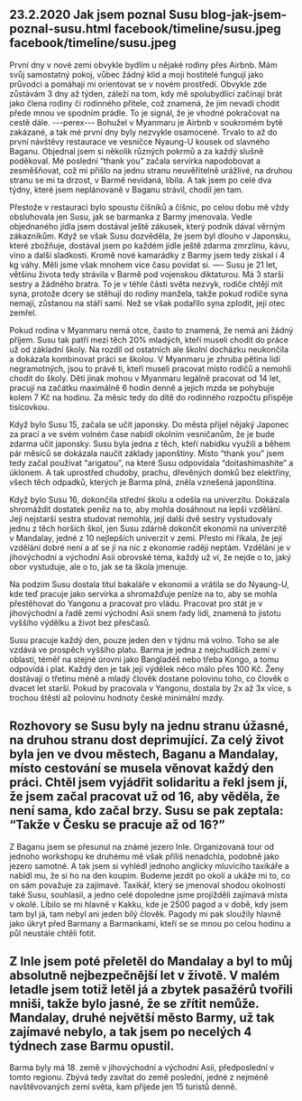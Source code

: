 23.2.2020
Jak jsem poznal Susu
blog-jak-jsem-poznal-susu.html
facebook/timeline/susu.jpeg
facebook/timeline/susu.jpeg
--------------
První dny v nové zemi obvykle bydlím u nějaké rodiny přes Airbnb. Mám svůj samostatný pokoj, vůbec žádný klid a moji hostitelé fungují jako průvodci a pomáhají mi orientovat se v novém prostředí. Obvykle zde zůstávám 3 dny až týden, záleží na tom, kdy mě spolubydlící začínají brát jako člena rodiny či rodinného přítele, což znamená, že jim nevadí chodit přede mnou ve spodním prádle. To je signál, že je vhodné pokračovat na cestě dále. 
---perex---
Bohužel v Myanmaru je Airbnb v soukromém bytě zakázané, a tak mé první dny byly nezvykle osamocené. Trvalo to až do první návštěvy restaurace ve vesničce Nyaung-U kousek od slavného Baganu. Objednal jsem si několik různých pokrmů a za každý slušně poděkoval. Mé poslední “thank you” začala servírka napodobovat a zesměšňovat, což mi přišlo na jednu stranu neuvěřitelně urážlivé, na druhou stranu se mi ta drzost, v Barmě nevídaná, líbila. A tak jsem po celé dva týdny, které jsem neplánovaně v Baganu strávil, chodil jen tam. 

Přestože v restauraci bylo spoustu číšníků a číšnic, po celou dobu mě vždy obsluhovala jen Susu, jak se barmanka z Barmy jmenovala. Vedle objednaného jídla jsem dostával ještě zákusek, který podnik dával věrným zákazníkům. Když se však Susu dozvěděla, že jsem byl dlouho v Japonsku, které zbožňuje, dostával jsem po každém jídle ještě zdarma zmrzlinu, kávu, víno a další sladkosti. Kromě nové kamarádky z Barmy jsem tedy získal i 4 kg váhy. Měli jsme však mnohem více času povídat si.
—-
Susu je 21 let, většinu života tedy strávila v Barmě pod vojenskou diktaturou. Má 3 starší sestry a žádného bratra. To je v téhle části světa nezvyk, rodiče chtějí mít syna, protože dcery se stěhují do rodiny manžela, takže pokud rodiče syna nemají, zůstanou na stáří sami. Než se však podařilo syna zplodit, její otec zemřel. 

Pokud rodina v Myanmaru nemá otce, často to znamená, že nemá ani žádný příjem. Susu tak patří mezi těch 20% mladých, kteří museli chodit do práce už od základní školy. Na rozdíl od ostatních ale školní docházku neukončila a dokázala kombinovat práci se školou. V Myanmaru je zhruba pětina lidí negramotných, jsou to právě ti, kteří museli pracovat místo rodičů a nemohli chodit do školy. Děti jinak mohou v Myanmaru legálně pracovat od 14 let, pracují na začátku maximálně 6 hodin denně a jejich mzda se pohybuje kolem 7 Kč na hodinu. Za měsíc tedy do dítě do rodinného rozpočtu přispěje tisícovkou.

Když bylo Susu 15, začala se učit japonsky. Do města přijel nějaký Japonec za prací a ve svém volném čase nabídl okolním vesničanům, že je bude zdarma učit japonsky. Susu byla jedna z těch, kteří nabídku využili a během pár měsíců se dokázala naučit základy japonštiny. Místo “thank you” jsem tedy začal používat “arigatou”, na které Susu odpovídala “doitashimashite” a úklonem. A tak uprostřed chudoby, prachu, dřevěných domků bez elektřiny, všech těch odpadků, kterých je Barma plná, zněla vznešená japonština.

Když bylo Susu 16, dokončila střední školu a odešla na univerzitu. Dokázala shromáždit dostatek peněz na to, aby mohla dosáhnout na lepší vzdělání. Její nejstarší sestra studovat nemohla, její další dvě sestry vystudovaly jednu z těch horších škol, jen Susu zdárně dokončit ekonomii na univerzitě v Mandalay, jedné z 10 nejlepších univerzit v zemi. Přesto mi říkala, že její vzdělání dobré není a ať se jí na nic z ekonomie raději neptám. Vzdělání je v jihovýchodní a východní Asii obrovské téma, každý už ví, že nejde o to, jaký obor vystuduje, ale o to, jak se ta škola jmenuje.  

Na podzim Susu dostala titul bakaláře v ekonomii a vrátila se do Nyaung-U, kde teď pracuje jako servírka a shromažďuje peníze na to, aby se mohla přestěhovat do Yangonu a pracovat pro vládu. Pracovat pro stát je v jihovýchodní a řadě zemí východní Asii snem řady lidí, znamená to jistotu vyššího výdělku a život bez přesčasů.

Susu pracuje každý den, pouze jeden den v týdnu má volno. Toho se ale vzdává ve prospěch vyššího platu. Barma je jedna z nejchudších zemí v oblasti, téměř na stejné úrovni jako Bangladéš nebo třeba Kongo, a tomu odpovídá i plat. Každý den je tak její výdělek něco málo přes 100 Kč. Ženy dostávají o třetinu méně a mladý člověk dostane polovinu toho, co člověk o dvacet let starší. Pokud by pracovala v Yangonu, dostala by 2x až 3x více, s trochou štěstí až polovinu hodnoty české minimální mzdy.

Rozhovory se Susu byly na jednu stranu úžasné, na druhou stranu dost deprimující. Za celý život byla jen ve dvou městech, Baganu a Mandalay, místo cestování se musela věnovat každý den práci. Chtěl jsem vyjádřit solidaritu a řekl jsem jí, že jsem začal pracovat už od 16, aby věděla, že není sama, kdo začal brzy. Susu se pak zeptala: “Takže v Česku se pracuje až od 16?”
---
Z Baganu jsem se přesunul na známé jezero Inle. Organizovaná tour od jednoho workshopu ke druhému mě však příliš nenadchla, podobně jako jezero samotné. A tak jsem si vyhlédl jednoho anglicky mluvícího taxikáře a nabídl mu, že si ho na den koupím. Budeme jezdit po okolí a ukáže mi to, co on sám považuje za zajímavé. Taxikář, který se jmenoval shodou okolností také Susu, souhlasil, a jedno celé dopoledne jsme projížděli zajímavá místa v okolé. Líbilo se mi hlavně v Kakku, kde je 2500 pagod a v době, kdy jsem tam byl já, tam nebyl ani jeden bílý člověk. Pagody mi pak sloužily hlavně jako úkryt před Barmany a Barmankami, kteří se se mnou po celou hodinu a půl neustále chtěli fotit.

Z Inle jsem poté přeletěl do Mandalay a byl to můj absolutně nejbezpečnější let v životě. V malém letadle jsem totiž letěl já a zbytek pasažérů tvořili mniši, takže bylo jasné, že se zřítit nemůže. Mandalay, druhé největší město Barmy, už tak zajímavé nebylo, a tak jsem po necelých 4 týdnech zase Barmu opustil.
---
Barma byly má 18. země v jihovýchodní a východní Asii, předposlední v tomto regionu. Zbývá tedy zavítat do země poslední, jedné z nejméně navštěvovaných zemí světa, kam přijede jen 15 turistů denně.